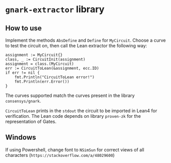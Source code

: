 # `gnark-extractor` library

## How to use
Implement the methods `AbsDefine` and `Define` for `MyCircuit`. Choose a curve to test the circuit on, then call the Lean extractor the following way:
```
assignment := MyCircuit{}
class, _ := CircuitInit(assignment)
assignment = class.(MyCircuit)
err := CircuitToLean(&assignment, ecc.ID)
if err != nil {
    fmt.Println("CircuitToLean error!")
    fmt.Println(err.Error())
}
```
The curves supported match the curves present in the library `consensys/gnark`.

`CircuitToLean` prints in the `stdout` the circuit to be imported in Lean4 for verification. The Lean code depends on library `proven-zk` for the representation of Gates.

## Windows
If using Powershell, change font to `NSimSun` for correct views of all characters (`https://stackoverflow.com/a/48029600`)